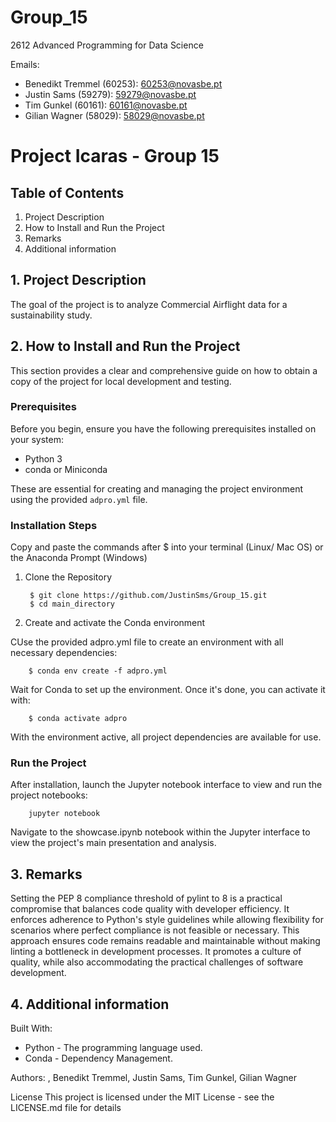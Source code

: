 # Group_15
2612 Advanced Programming for Data Science

Emails:
* Benedikt Tremmel (60253): 60253@novasbe.pt
* Justin Sams (59279): 59279@novasbe.pt
* Tim Gunkel (60161): 60161@novasbe.pt
* Gilian Wagner (58029): 58029@novasbe.pt


# Project Icaras - Group 15

## Table of Contents
1. Project Description
2. How to Install and Run the Project
3. Remarks
4. Additional information

## 1. Project Description
The goal of the project is to analyze Commercial Airflight data for a sustainability study.

## 2. How to Install and Run the Project
This section provides a clear and comprehensive guide on how to obtain a copy of the project for local development and testing.

### Prerequisites

Before you begin, ensure you have the following prerequisites installed on your system:
- Python 3
- conda or Miniconda

These are essential for creating and managing the project environment using the provided `adpro.yml` file.

### Installation Steps

Copy and paste the commands after $ into your terminal (Linux/ Mac OS) or the Anaconda Prompt (Windows)

1. Clone the Repository

        $ git clone https://github.com/JustinSms/Group_15.git
        $ cd main_directory

2. Create and activate the Conda environment


CUse the provided adpro.yml file to create an environment with all necessary dependencies:

        $ conda env create -f adpro.yml

Wait for Conda to set up the environment. Once it's done, you can activate it with:

        $ conda activate adpro

With the environment active, all project dependencies are available for use.

### Run the Project

After installation, launch the Jupyter notebook interface to view and run the project notebooks:

        jupyter notebook

Navigate to the showcase.ipynb notebook within the Jupyter interface to view the project's main presentation and analysis.

## 3. Remarks

Setting the PEP 8 compliance threshold of pylint to 8 is a practical compromise that balances code quality with developer efficiency. It enforces adherence to Python's style guidelines while allowing flexibility for scenarios where perfect compliance is not feasible or necessary. This approach ensures code remains readable and maintainable without making linting a bottleneck in development processes. It promotes a culture of quality, while also accommodating the practical challenges of software development.

## 4. Additional information

Built With:
- Python - The programming language used.
- Conda - Dependency Management.

Authors: , Benedikt Tremmel, Justin Sams, Tim Gunkel, Gilian Wagner

License
This project is licensed under the MIT License - see the LICENSE.md file for details
